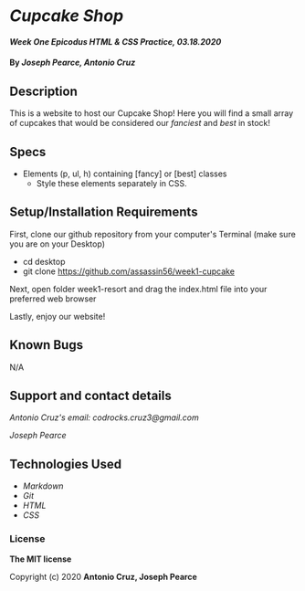 # _Cupcake Shop_

#### _Week One Epicodus HTML & CSS Practice, 03.18.2020_

#### By _**Joseph Pearce, Antonio Cruz**_

## Description

This is a website to host our Cupcake Shop! Here you will find a small array of cupcakes that would be considered our _fanciest_ and _best_ in stock!

## Specs

* Elements (p, ul, h) containing [fancy] or [best] classes
    * Style these elements separately in CSS.


## Setup/Installation Requirements

First, clone our github repository from your computer's Terminal (make sure you are on your Desktop)

* cd desktop
* git clone https://github.com/assassin56/week1-cupcake

Next, open folder week1-resort and drag the index.html file into your preferred web browser

Lastly, enjoy our website! 

## Known Bugs

N/A

## Support and contact details

_Antonio Cruz's email:_
_codrocks.cruz3@gmail.com_

_Joseph Pearce_

## Technologies Used

* _Markdown_
* _Git_
* _HTML_
* _CSS_ 

### License

**The MIT license**

Copyright (c) 2020 **Antonio Cruz, Joseph Pearce**